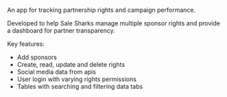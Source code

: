 An app for tracking partnership rights and campaign performance.

Developed to help Sale Sharks manage multiple sponsor rights and provide a dashboard for partner transparency.  

Key features:
  - Add sponsors
  - Create, read, update and delete rights
  - Social media data from apis
  - User login with varying rights permissions
  - Tables with searching and filtering data tabs
